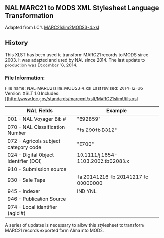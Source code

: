 ## NAL MARC21 to MODS XML Stylesheet Language Transformation
Adapted from LC's [MARC21slim2MODS3-4.xsl](http://www.loc.gov/standards/mods/v3/MARC21slim2MODS3-4.xsl)

## History
This XLST has been used to transform MARC21 records to MODS since 2003. It was adapted and used by NAL since 2014.  The last update to production was December 16, 2014. 

### File Information:
File name: NAL-MARC21slim_MODS3-4.xsl
Last revised: 2014-12-06
Version: XSLT 1.0
Includes: []http://www.loc.gov/standards/marcxml/xslt/MARC21slimUtils.xsl

| NAL Fields      | Example|           
|-----------------------|----------------|
|001 - NAL Voyager Bib #  |    "692859"  |
|070 - NAL Classification Number|"‡a 290‡b B312"|
|072 - Agricola subject category code |"E700"|
|024 - Digital Object Identifier (DOI)|10.1111/j.1654-1103.2002.tb02088.x  |
|910 - Submission source              |  |  
|930 - Sale Tape                      |‡a 20141216 ‡b 20141217 ‡c 00000000 |
|945 - Indexer                        |IND YNL|
|946 - Publication Source             |  |
|974 - Local identifier (agid:#)      |  |


A series of updates is necessary to allow this stylesheet to transform MARC21 records exported form Alma into MODS.

<!--stackedit_data:
eyJoaXN0b3J5IjpbLTQ3OTA0MTg4MywtMTk2MTYxMTcxLC0xOT
EyMjUwNjc0LC03MjQ4NzA3ODFdfQ==
-->
